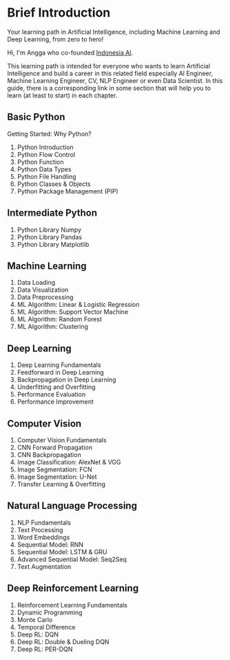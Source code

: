 # Brief Introduction

Your learning path in Artificial Intelligence, including Machine Learning and Deep Learning, from zero to hero!

Hi, I'm Angga who co-founded <a href="http://aiforindonesia.org/" target="_blank">Indonesia AI</a>. 

This learning path is intended for everyone who wants to learn Artificial Intelligence and build a career in this related field especially AI Engineer, Machine Learning Engineer, CV, NLP Engineer or even Data Scientist. In this guide, there is a corresponding link in some section that will help you to learn (at least to start) in each chapter.

## Basic Python
Getting Started: Why Python?
1. Python Introduction
2. Python Flow Control
3. Python Function
4. Python Data Types
5. Python File Handling
6. Python Classes & Objects
7. Python Package Management (PIP)

## Intermediate Python
1. Python Library Numpy
2. Python Library Pandas
3. Python Library Matplotlib

## Machine Learning
1. Data Loading
2. Data Visualization
3. Data Preprocessing
4. ML Algorithm: Linear & Logistic Regression
5. ML Algorithm: Support Vector Machine
6. ML Algorithm: Random Forest
7. ML Algorithm: Clustering

## Deep Learning
1. Deep Learning Fundamentals
2. Feedforward in Deep Learning
3. Backpropagation in Deep Learning
4. Underfitting and Overfitting
5. Performance Evaluation
6. Performance Improvement

## Computer Vision
1. Computer Vision Fundamentals
2. CNN Forward Propagation
3. CNN Backpropagation
4. Image Classification: AlexNet & VGG
5. Image Segmentation: FCN
6. Image Segmentation: U-Net
7. Transfer Learning & Overfitting

## Natural Language Processing
1. NLP Fundamentals
2. Text Processing
3. Word Embeddings
4. Sequential Model: RNN
5. Sequential Model: LSTM & GRU
6. Advanced Sequential Model: Seq2Seq
7. Text Augmentation

## Deep Reinforcement Learning
1. Reinforcement Learning Fundamentals
2. Dynamic Programming
3. Monte Carlo
4. Temporal Difference
5. Deep RL: DQN
6. Deep RL: Double & Dueling DQN
7. Deep RL: PER-DQN
